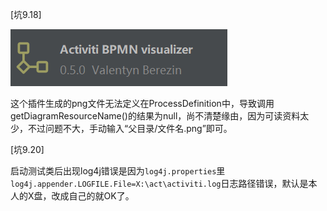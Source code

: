 [坑9.18]

![img](assets/a.png)

这个插件生成的png文件无法定义在ProcessDefinition中，导致调用getDiagramResourceName()的结果为null，尚不清楚缘由，因为可读资料太少，不过问题不大，手动输入“父目录/文件名.png”即可。

[坑9.20]

启动测试类后出现log4j错误是因为```log4j.properties```里```log4j.appender.LOGFILE.File=X:\act\activiti.log```日志路径错误，默认是本人的X盘，改成自己的就OK了。